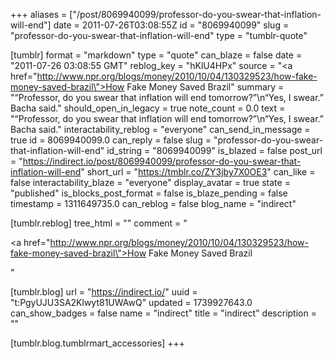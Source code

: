 +++
aliases = ["/post/8069940099/professor-do-you-swear-that-inflation-will-end"]
date = 2011-07-26T03:08:55Z
id = "8069940099"
slug = "professor-do-you-swear-that-inflation-will-end"
type = "tumblr-quote"

[tumblr]
format = "markdown"
type = "quote"
can_blaze = false
date = "2011-07-26 03:08:55 GMT"
reblog_key = "hKlU4HPx"
source = "<a href=\"http://www.npr.org/blogs/money/2010/10/04/130329523/how-fake-money-saved-brazil\">How Fake Money Saved Brazil</a>"
summary = "“Professor, do you swear that inflation will end tomorrow?”\n“Yes, I swear.” Bacha said."
should_open_in_legacy = true
note_count = 0.0
text = "“Professor, do you swear that inflation will end tomorrow?”\n“Yes, I swear.” Bacha said."
interactability_reblog = "everyone"
can_send_in_message = true
id = 8069940099.0
can_reply = false
slug = "professor-do-you-swear-that-inflation-will-end"
id_string = "8069940099"
is_blazed = false
post_url = "https://indirect.io/post/8069940099/professor-do-you-swear-that-inflation-will-end"
short_url = "https://tmblr.co/ZY3jby7X0OE3"
can_like = false
interactability_blaze = "everyone"
display_avatar = true
state = "published"
is_blocks_post_format = false
is_blaze_pending = false
timestamp = 1311649735.0
can_reblog = false
blog_name = "indirect"

[tumblr.reblog]
tree_html = ""
comment = "<p><a href=\"http://www.npr.org/blogs/money/2010/10/04/130329523/how-fake-money-saved-brazil\">How Fake Money Saved Brazil</a></p>"

[tumblr.blog]
url = "https://indirect.io/"
uuid = "t:PgyUJU3SA2Klwyt81UWAwQ"
updated = 1739927643.0
can_show_badges = false
name = "indirect"
title = "indirect"
description = ""

[tumblr.blog.tumblrmart_accessories]
+++

